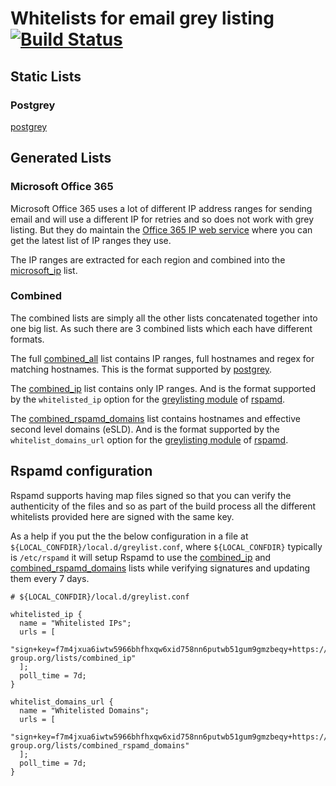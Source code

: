 # Whitelists for email grey listing [![Build Status](https://github.com/griff/whitelist/workflows/Build%20and%20deploy/badge.svg)](https://github.com/griff/whitelist/actions?query=workflow%3A%22Build+and+deploy%22)


## Static Lists

### Postgrey

[postgrey][postgrey]

## Generated Lists

### Microsoft Office 365

Microsoft Office 365 uses a lot of different IP address ranges for sending email
and will use a different IP for retries and so does not work with grey listing.
But they do maintain the [Office 365 IP web service](https://docs.microsoft.com/en-us/office365/enterprise/office-365-ip-web-service) where you can get the latest list of IP ranges they use.


The IP ranges are extracted for each region and combined into the
[microsoft_ip](https://whitelist.maven-group.org/lists/microsoft_ip) list.



### Combined

The combined lists are simply all the other lists concatenated together into
one big list. As such there are 3 combined lists which each have different
formats.

The full [combined_all](https://whitelist.maven-group.org/lists/combined_all)
list contains IP ranges, full hostnames and regex for matching hostnames. This
is the format supported by [postgrey][postgrey].

The [combined_ip](https://whitelist.maven-group.org/lists/combined_ip) list
contains only IP ranges. And is the format supported by the `whitelisted_ip`
option for the [greylisting module][rspamd-greylisting] of [rspamd][rspamd].

The [combined_rspamd_domains](https://whitelist.maven-group.org/lists/combined_rspamd_domains)
list contains hostnames and effective second level domains (eSLD). And is the
format supported by the `whitelist_domains_url` option for the
[greylisting module][rspamd-greylisting] of [rspamd][rspamd].



## Rspamd configuration

Rspamd supports having map files signed so that you can verify the authenticity
of the files and so as part of the build process all the different whitelists
provided here are signed with the same key.

As a help if you put the the below configuration in a file at
`${LOCAL_CONFDIR}/local.d/greylist.conf`, where `${LOCAL_CONFDIR}` typically is
`/etc/rspamd` it will setup Rspamd to use the
[combined_ip](https://whitelist.maven-group.org/lists/combined_ip) and
[combined_rspamd_domains](https://whitelist.maven-group.org/lists/combined_rspamd_domains)
lists while verifying signatures and updating them every 7 days.

```
# ${LOCAL_CONFDIR}/local.d/greylist.conf

whitelisted_ip {
  name = "Whitelisted IPs";
  urls = [
    "sign+key=f7m4jxua6iwtw5966bhfhxqw6xid758nn6putwb51gum9gmzbeqy+https://whitelist.maven-group.org/lists/combined_ip"
  ];
  poll_time = 7d;
}

whitelist_domains_url {
  name = "Whitelisted Domains";
  urls = [
    "sign+key=f7m4jxua6iwtw5966bhfhxqw6xid758nn6putwb51gum9gmzbeqy+https://whitelist.maven-group.org/lists/combined_rspamd_domains"
  ];
  poll_time = 7d;
}

```


[postgrey]: http://postgrey.schweikert.ch
[rspamd]: https://www.rspamd.com/
[rspamd-greylisting]: https://www.rspamd.com/doc/modules/greylisting.html
